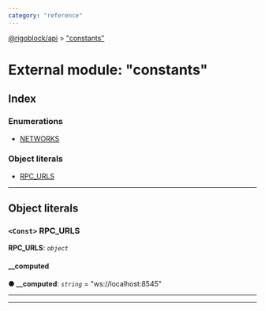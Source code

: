 ```yaml
---
category: "reference"
---
```



[@rigoblock/api](../README.md) > ["constants"](../modules/_constants_.md)

# External module: "constants"

## Index

### Enumerations

* [NETWORKS](../enums/_constants_.networks.md)

### Object literals

* [RPC_URLS](_constants_.md#rpc_urls)

---

## Object literals

<a id="rpc_urls"></a>

### `<Const>` RPC_URLS

**RPC_URLS**: *`object`*

<a id="rpc_urls.__computed"></a>

####  __computed

**● __computed**: *`string`* = "ws://localhost:8545"

___

___

